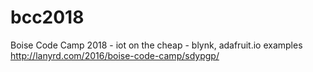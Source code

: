 # bcc2018
Boise Code Camp 2018 - iot on the cheap - blynk, adafruit.io examples
http://lanyrd.com/2016/boise-code-camp/sdypgp/

